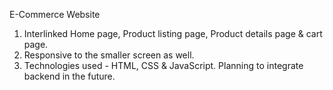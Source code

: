 E-Commerce Website

1. Interlinked Home page, Product listing page, Product details page & cart page.
2. Responsive to the smaller screen as well.
3. Technologies used - HTML, CSS & JavaScript. Planning to integrate backend in the future.
